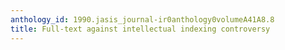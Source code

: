 ```yaml
---
anthology_id: 1990.jasis_journal-ir0anthology0volumeA41A8.8
title: Full-text against intellectual indexing controversy
---
```

